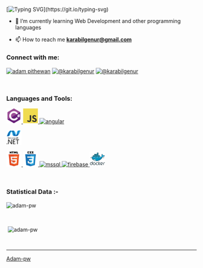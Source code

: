 <!--## Merhabalar, Ben Bilge  👋


<h1 align="center">Hi 👋, I'm Adam Pithenwala</h1>
<h3 align="center">Student at MITS, Gwalior🌟.</h3>
<p align="right"> <h3>Profile Views :-</h3> <img src="https://komarev.com/ghpvc/?username=bilgekara&label=Profile%20views&color=0e75b6&style=flat"
    alt="adam-pw" /> 
  </p>
  <p><img align="right" src="https://github.com/Adam-pw/Adam-pw/blob/main/animation_500_kxa883sd.gif" alt="adam-pw" /></p>

  -->

[![Typing SVG](https://readme-typing-svg.herokuapp.com?font=Architects+Daughter&color=7AF79A&size=30&lines=Hey!+It's+Bilge!;I'm+a+Back-End+Developer...;I'm+working+on+.Net+Framework;)](https://git.io/typing-svg)


- 🌱 I’m currently learning Web Development and other programming languages

- 📫 How to reach me **karabilgenur@gmail.com**


<h3 align="left">Connect with me:</h3>

<p align="left">

  <a href="https://www.linkedin.com/in/bilgenur-kara/" target="blank"><img align="center"
      src="https://raw.githubusercontent.com/rahuldkjain/github-profile-readme-generator/master/src/images/icons/Social/linked-in-alt.svg"
      alt="adam pithewan" height="30" width="40" /></a>
  <a href="https://medium.com/@karabilgenur" target="blank"><img align="center"
      src="https://raw.githubusercontent.com/rahuldkjain/github-profile-readme-generator/master/src/images/icons/Social/medium.svg"
      alt="@karabilgenur" height="30" width="40" /></a>
  <a href="https://github.com/bilgekara" target="blank"><img align="center"
      src="https://raw.githubusercontent.com/rahuldkjain/github-profile-readme-generator/master/src/images/icons/Social/github.svg"
      alt="@karabilgenur" height="30" width="40" /></a>
  <!--<a href="https://www.hackerrank.com/adampithewan" target="blank"><img align="center"
      src="https://raw.githubusercontent.com/rahuldkjain/github-profile-readme-generator/master/src/images/icons/Social/hackerrank.svg"
      alt="@karabilgenur" height="30" width="40" /></a>-->
</p>

<br>

<h3 align="left">Languages and Tools:</h3>

<p align="left"> 

<a href="https://www.w3schools.com/cs/" target="_blank" rel="noreferrer"> <img src="https://raw.githubusercontent.com/devicons/devicon/master/icons/csharp/csharp-original.svg" alt="csharp" width="40" height="40"/> </a> 
<a href="https://developer.mozilla.org/en-US/docs/Web/JavaScript" target="_blank"
    rel="noreferrer"> <img
      src="https://raw.githubusercontent.com/devicons/devicon/master/icons/javascript/javascript-original.svg"
      alt="javascript" width="40" height="40" /> </a>
<a href="https://angular.io" target="_blank" rel="noreferrer"> <img src="https://angular.io/assets/images/logos/angular/angular.svg" alt="angular" width="40" height="40"/> </a> 



<a href="https://dotnet.microsoft.com/" target="_blank" rel="noreferrer"> <img src="https://raw.githubusercontent.com/devicons/devicon/master/icons/dot-net/dot-net-original-wordmark.svg" alt="dotnet" width="40" height="40"/> </a> 

<a href="https://www.w3.org/html/" target="_blank" rel="noreferrer"> <img src="https://raw.githubusercontent.com/devicons/devicon/master/icons/html5/html5-original-wordmark.svg" alt="html5" width="40" height="40"/> </a>
<a href="https://www.w3schools.com/css/" target="_blank" rel="noreferrer"> <img src="https://raw.githubusercontent.com/devicons/devicon/master/icons/css3/css3-original-wordmark.svg" alt="css3" width="40" height="40"/> </a> 
<a href="https://www.microsoft.com/en-us/sql-server" target="_blank" rel="noreferrer"> <img src="https://www.svgrepo.com/show/303229/microsoft-sql-server-logo.svg" alt="mssql" width="40" height="40"/> </a>
<a href="https://firebase.google.com/" target="_blank" rel="noreferrer"> <img src="https://www.vectorlogo.zone/logos/firebase/firebase-icon.svg" alt="firebase" width="40" height="40"/> </a> 
<a href="https://www.docker.com/" target="_blank" rel="noreferrer"> <img src="https://raw.githubusercontent.com/devicons/devicon/master/icons/docker/docker-original-wordmark.svg" alt="docker" width="40" height="40"/> </a> 
</p>




<!--<p align="left"> <a href="https://developer.android.com" target="_blank" rel="noreferrer"> <img
      src="https://raw.githubusercontent.com/devicons/devicon/master/icons/android/android-original-wordmark.svg"
      alt="android" width="40" height="40" /> </a> <a href="https://getbootstrap.com" target="_blank" rel="noreferrer">
    <img src="https://raw.githubusercontent.com/devicons/devicon/master/icons/bootstrap/bootstrap-plain-wordmark.svg"
      alt="bootstrap" width="40" height="40" /> </a> <a href="https://www.cprogramming.com/" target="_blank"
    rel="noreferrer"> <img src="https://raw.githubusercontent.com/devicons/devicon/master/icons/c/c-original.svg"
      alt="c" width="40" height="40" /> </a> <a href="https://www.w3schools.com/cpp/" target="_blank" rel="noreferrer">
    <img src="https://raw.githubusercontent.com/devicons/devicon/master/icons/cplusplus/cplusplus-original.svg"
      alt="cplusplus" width="40" height="40" /> </a> <a href="https://www.w3schools.com/css/" target="_blank"
    rel="noreferrer"> <img
      src="https://raw.githubusercontent.com/devicons/devicon/master/icons/css3/css3-original-wordmark.svg" alt="css3"
      width="40" height="40" /> </a> <a href="https://www.w3.org/html/" target="_blank" rel="noreferrer"> <img
      src="https://raw.githubusercontent.com/devicons/devicon/master/icons/html5/html5-original-wordmark.svg"
      alt="html5" width="40" height="40" /> </a> <a href="https://www.adobe.com/in/products/illustrator.html"
    target="_blank" rel="noreferrer"> <img
      src="https://www.vectorlogo.zone/logos/adobe_illustrator/adobe_illustrator-icon.svg" alt="illustrator" width="40"
      height="40" /> </a> <a href="https://www.java.com" target="_blank" rel="noreferrer"> <img
      src="https://raw.githubusercontent.com/devicons/devicon/master/icons/java/java-original.svg" alt="java" width="40"
      height="40" /> </a> <a href="https://developer.mozilla.org/en-US/docs/Web/JavaScript" target="_blank"
    rel="noreferrer"> <img
      src="https://raw.githubusercontent.com/devicons/devicon/master/icons/javascript/javascript-original.svg"
      alt="javascript" width="40" height="40" /> </a> <a href="https://kotlinlang.org" target="_blank" rel="noreferrer">
    <img src="https://www.vectorlogo.zone/logos/kotlinlang/kotlinlang-icon.svg" alt="kotlin" width="40" height="40" />
  </a> <a href="https://www.mysql.com/" target="_blank" rel="noreferrer"> <img
      src="https://raw.githubusercontent.com/devicons/devicon/master/icons/mysql/mysql-original-wordmark.svg"
      alt="mysql" width="40" height="40" /> </a> <a href="https://nestjs.com/" target="_blank" rel="noreferrer"> <img
      src="https://raw.githubusercontent.com/devicons/devicon/master/icons/nestjs/nestjs-plain.svg" alt="nestjs"
      width="40" height="40" /> </a> <a href="https://nodejs.org" target="_blank" rel="noreferrer"> <img
      src="https://raw.githubusercontent.com/devicons/devicon/master/icons/nodejs/nodejs-original-wordmark.svg"
      alt="nodejs" width="40" height="40" /> </a> <a href="https://pandas.pydata.org/" target="_blank" rel="noreferrer">
    <img
      src="https://raw.githubusercontent.com/devicons/devicon/2ae2a900d2f041da66e950e4d48052658d850630/icons/pandas/pandas-original.svg"
      alt="pandas" width="40" height="40" /> </a> <a href="https://www.photoshop.com/en" target="_blank"
    rel="noreferrer"> <img
      src="https://raw.githubusercontent.com/devicons/devicon/master/icons/photoshop/photoshop-line.svg" alt="photoshop"
      width="40" height="40" /> </a> <a href="https://www.python.org" target="_blank" rel="noreferrer"> <img
      src="https://raw.githubusercontent.com/devicons/devicon/master/icons/python/python-original.svg" alt="python"
      width="40" height="40" /> </a> <a href="https://reactjs.org/" target="_blank" rel="noreferrer"> <img
      src="https://raw.githubusercontent.com/devicons/devicon/master/icons/react/react-original-wordmark.svg"
      alt="react" width="40" height="40" /> </a> <a href="https://sass-lang.com" target="_blank" rel="noreferrer"> <img
      src="https://raw.githubusercontent.com/devicons/devicon/master/icons/sass/sass-original.svg" alt="sass" width="40"
      height="40" /> </a> 
      </p>-->

<br>

<h3>Statistical Data :-</h3>
<p><img align="center"
    src="https://github-readme-stats.vercel.app/api/top-langs?username=adam-pw&show_icons=true&locale=en&layout=compact"
    alt="adam-pw" /></p>

<br>

<p>&nbsp;<img align="center" src="https://github-readme-stats.vercel.app/api?username=adam-pw&show_icons=true&locale=en"
    alt="adam-pw" /></p>



<br>


------------------------------------------------------------------------------------------------------------------------------------------
[Adam-pw](https://github.com/Adam-pw)

<!--
**bilgekara/bilgekara** is a ✨ _special_ ✨ repository because its `README.md` (this file) appears on your GitHub profile.

Here are some ideas to get you started:

- 🔭 I’m currently working on ...
- 🌱 I’m currently learning ...
- 👯 I’m looking to collaborate on ...
- 🤔 I’m looking for help with ...
- 💬 Ask me about ...
- 📫 How to reach me: ...
- 😄 Pronouns: ...
- ⚡ Fun fact: ...
![Dev.to](https://github-readme-stats.vercel.app/api/pin/?username=bilgekara&repo=vtysProje)
### Spotify Playing 🎧
[![Spotify](https://github-readme-remake.vercel.app/api/spotify)](https://open.spotify.com/user/nexbt9bqrwha8ewp0tplu3mp6)
<br/>



### Benimle iletişim kur:


<a href="https://github.com/bilgekara" target="_blank"><img align="left" alt="bilgeli" width="22px" src="https://github.com/bilgekara/bilgekara/blob/main/pic/www.svg" /></a>
<a href="https://www.linkedin.com/in/bilgenur-kara/" target="_blank"><img align="left" alt="Bilge K | LinkedIn" width="22px" src="https://github.com/bilgekara/bilgekara/blob/main/pic/linkedin.svg" />
[<img align="left" alt=" | LinkedIn" width="22px" src="https://cdn.jsdelivr.net/npm/simple-icons@v3/icons/linkedin.svg" />][linkedin]

<br />
<br />
<details>
  <summary>:zap: Programlama Dilleri ve Araçları:</summary>

### Programlama Dilleri ve Araçları:
<img align="left" alt="c ++" width="28px" src="https://github.com/bilgekara/bilgekara/blob/main/pic/c++.png" />
<img align="left" alt="c-sharp" width="28px" src="https://github.com/bilgekara/bilgekara/blob/main/pic/c-sharp.png" />
<img align="left" alt="react-native" width="28px" src="https://github.com/bilgekara/bilgekara/blob/main/pic/react.png" />
<img align="left" alt="html5" width="28px" src="https://github.com/bilgekara/bilgekara/blob/main/pic/html-5.png" />
<img align="left" alt="css3" width="28px" src="https://github.com/bilgekara/bilgekara/blob/main/pic/css3.png" />


<br />
<br />

### Softwares:


<img align="left" alt="Visual Studio" width="28px" src="https://github.com/bilgekara/bilgekara/blob/main/pic/visual-studio.png" />
<img align="left" alt="Visual Studio Code" width="26px" src="https://raw.githubusercontent.com/github/explore/80688e429a7d4ef2fca1e82350fe8e3517d3494d/topics/visual-studio-code/visual-studio-code.png" />
<img align="left" alt="android studio" width="28px" src="https://github.com/bilgekara/bilgekara/blob/main/pic/android-studio.png" />
<img align="left" alt="mssql" width="28px" src="https://github.com/bilgekara/bilgekara/blob/main/pic/mssql.png" />
<img align="left" alt="firebase" width="28px" src="https://github.com/bilgekara/bilgekara/blob/main/pic/firebase.png" />


</details>

![Top Langs](https://github-readme-stats.vercel.app/api/top-langs/?username=bilgekara&layout=compact)


---


---
---


➡️ repository'lerimi takip etmeyi unutmayııın

---



<details>
  <summary>:zap: GitHub İstatistikleri</summary>

![Bilgenin github stats](https://github-readme-stats.vercel.app/api?username=bilgekara&include_all_commits=true&count_private=true&show_icons=true&line_height=20&title_color=FFFFFF&icon_color=FFFFFF&text_color=FFFFFF&bg_color=0D1117)

</details>



[instagram]: https://www.instagram.com/bilgenur.kara/?hl=tr
[linkedin]: https://www.linkedin.com/in/bilgenur-kara/

-->